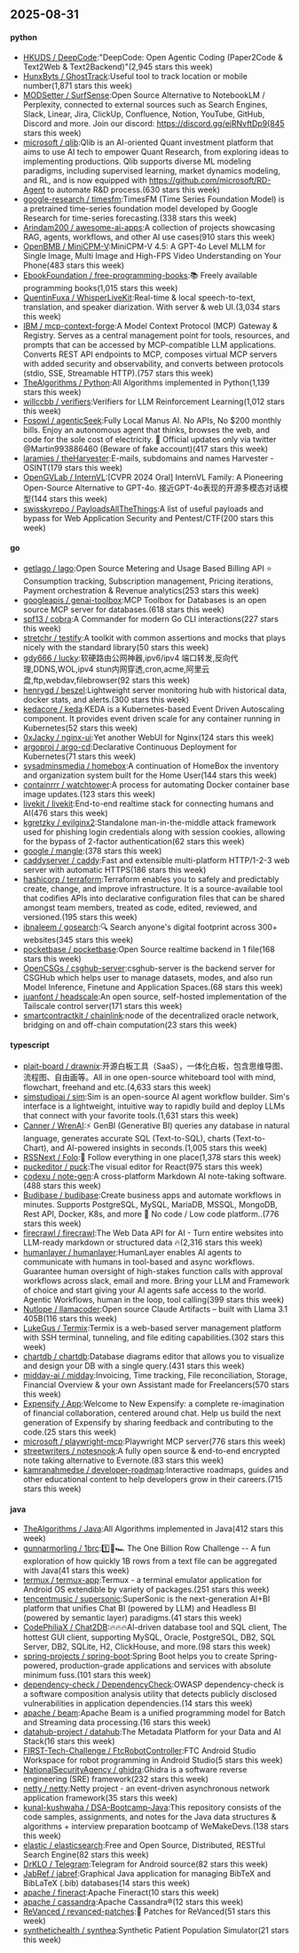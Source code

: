 ## 2025-08-31

#### python
* [HKUDS / DeepCode](https://github.com/HKUDS/DeepCode):"DeepCode: Open Agentic Coding (Paper2Code & Text2Web & Text2Backend)"(2,945 stars this week)
* [HunxByts / GhostTrack](https://github.com/HunxByts/GhostTrack):Useful tool to track location or mobile number(1,871 stars this week)
* [MODSetter / SurfSense](https://github.com/MODSetter/SurfSense):Open Source Alternative to NotebookLM / Perplexity, connected to external sources such as Search Engines, Slack, Linear, Jira, ClickUp, Confluence, Notion, YouTube, GitHub, Discord and more. Join our discord: https://discord.gg/ejRNvftDp9(845 stars this week)
* [microsoft / qlib](https://github.com/microsoft/qlib):Qlib is an AI-oriented Quant investment platform that aims to use AI tech to empower Quant Research, from exploring ideas to implementing productions. Qlib supports diverse ML modeling paradigms, including supervised learning, market dynamics modeling, and RL, and is now equipped with https://github.com/microsoft/RD-Agent to automate R&D process.(630 stars this week)
* [google-research / timesfm](https://github.com/google-research/timesfm):TimesFM (Time Series Foundation Model) is a pretrained time-series foundation model developed by Google Research for time-series forecasting.(338 stars this week)
* [Arindam200 / awesome-ai-apps](https://github.com/Arindam200/awesome-ai-apps):A collection of projects showcasing RAG, agents, workflows, and other AI use cases(910 stars this week)
* [OpenBMB / MiniCPM-V](https://github.com/OpenBMB/MiniCPM-V):MiniCPM-V 4.5: A GPT-4o Level MLLM for Single Image, Multi Image and High-FPS Video Understanding on Your Phone(483 stars this week)
* [EbookFoundation / free-programming-books](https://github.com/EbookFoundation/free-programming-books):📚 Freely available programming books(1,015 stars this week)
* [QuentinFuxa / WhisperLiveKit](https://github.com/QuentinFuxa/WhisperLiveKit):Real-time & local speech-to-text, translation, and speaker diarization. With server & web UI.(3,034 stars this week)
* [IBM / mcp-context-forge](https://github.com/IBM/mcp-context-forge):A Model Context Protocol (MCP) Gateway & Registry. Serves as a central management point for tools, resources, and prompts that can be accessed by MCP-compatible LLM applications. Converts REST API endpoints to MCP, composes virtual MCP servers with added security and observability, and converts between protocols (stdio, SSE, Streamable HTTP).(757 stars this week)
* [TheAlgorithms / Python](https://github.com/TheAlgorithms/Python):All Algorithms implemented in Python(1,139 stars this week)
* [willccbb / verifiers](https://github.com/willccbb/verifiers):Verifiers for LLM Reinforcement Learning(1,012 stars this week)
* [Fosowl / agenticSeek](https://github.com/Fosowl/agenticSeek):Fully Local Manus AI. No APIs, No $200 monthly bills. Enjoy an autonomous agent that thinks, browses the web, and code for the sole cost of electricity. 🔔 Official updates only via twitter @Martin993886460 (Beware of fake account)(417 stars this week)
* [laramies / theHarvester](https://github.com/laramies/theHarvester):E-mails, subdomains and names Harvester - OSINT(179 stars this week)
* [OpenGVLab / InternVL](https://github.com/OpenGVLab/InternVL):[CVPR 2024 Oral] InternVL Family: A Pioneering Open-Source Alternative to GPT-4o. 接近GPT-4o表现的开源多模态对话模型(144 stars this week)
* [swisskyrepo / PayloadsAllTheThings](https://github.com/swisskyrepo/PayloadsAllTheThings):A list of useful payloads and bypass for Web Application Security and Pentest/CTF(200 stars this week)

#### go
* [getlago / lago](https://github.com/getlago/lago):Open Source Metering and Usage Based Billing API ⭐️ Consumption tracking, Subscription management, Pricing iterations, Payment orchestration & Revenue analytics(253 stars this week)
* [googleapis / genai-toolbox](https://github.com/googleapis/genai-toolbox):MCP Toolbox for Databases is an open source MCP server for databases.(618 stars this week)
* [spf13 / cobra](https://github.com/spf13/cobra):A Commander for modern Go CLI interactions(227 stars this week)
* [stretchr / testify](https://github.com/stretchr/testify):A toolkit with common assertions and mocks that plays nicely with the standard library(50 stars this week)
* [gdy666 / lucky](https://github.com/gdy666/lucky):软硬路由公网神器,ipv6/ipv4 端口转发,反向代理,DDNS,WOL,ipv4 stun内网穿透,cron,acme,阿里云盘,ftp,webdav,filebrowser(92 stars this week)
* [henrygd / beszel](https://github.com/henrygd/beszel):Lightweight server monitoring hub with historical data, docker stats, and alerts.(300 stars this week)
* [kedacore / keda](https://github.com/kedacore/keda):KEDA is a Kubernetes-based Event Driven Autoscaling component. It provides event driven scale for any container running in Kubernetes(52 stars this week)
* [0xJacky / nginx-ui](https://github.com/0xJacky/nginx-ui):Yet another WebUI for Nginx(124 stars this week)
* [argoproj / argo-cd](https://github.com/argoproj/argo-cd):Declarative Continuous Deployment for Kubernetes(71 stars this week)
* [sysadminsmedia / homebox](https://github.com/sysadminsmedia/homebox):A continuation of HomeBox the inventory and organization system built for the Home User(144 stars this week)
* [containrrr / watchtower](https://github.com/containrrr/watchtower):A process for automating Docker container base image updates.(123 stars this week)
* [livekit / livekit](https://github.com/livekit/livekit):End-to-end realtime stack for connecting humans and AI(476 stars this week)
* [kgretzky / evilginx2](https://github.com/kgretzky/evilginx2):Standalone man-in-the-middle attack framework used for phishing login credentials along with session cookies, allowing for the bypass of 2-factor authentication(62 stars this week)
* [google / mangle](https://github.com/google/mangle):(378 stars this week)
* [caddyserver / caddy](https://github.com/caddyserver/caddy):Fast and extensible multi-platform HTTP/1-2-3 web server with automatic HTTPS(186 stars this week)
* [hashicorp / terraform](https://github.com/hashicorp/terraform):Terraform enables you to safely and predictably create, change, and improve infrastructure. It is a source-available tool that codifies APIs into declarative configuration files that can be shared amongst team members, treated as code, edited, reviewed, and versioned.(195 stars this week)
* [ibnaleem / gosearch](https://github.com/ibnaleem/gosearch):🔍 Search anyone's digital footprint across 300+ websites(345 stars this week)
* [pocketbase / pocketbase](https://github.com/pocketbase/pocketbase):Open Source realtime backend in 1 file(168 stars this week)
* [OpenCSGs / csghub-server](https://github.com/OpenCSGs/csghub-server):csghub-server is the backend server for CSGHub which helps user to manage datasets, modes, and also run Model Inference, Finetune and Application Spaces.(68 stars this week)
* [juanfont / headscale](https://github.com/juanfont/headscale):An open source, self-hosted implementation of the Tailscale control server(171 stars this week)
* [smartcontractkit / chainlink](https://github.com/smartcontractkit/chainlink):node of the decentralized oracle network, bridging on and off-chain computation(23 stars this week)

#### typescript
* [plait-board / drawnix](https://github.com/plait-board/drawnix):开源白板工具（SaaS），一体化白板，包含思维导图、流程图、自由画等。All in one open-source whiteboard tool with mind, flowchart, freehand and etc.(4,633 stars this week)
* [simstudioai / sim](https://github.com/simstudioai/sim):Sim is an open-source AI agent workflow builder. Sim's interface is a lightweight, intuitive way to rapidly build and deploy LLMs that connect with your favorite tools.(1,631 stars this week)
* [Canner / WrenAI](https://github.com/Canner/WrenAI):⚡️ GenBI (Generative BI) queries any database in natural language, generates accurate SQL (Text-to-SQL), charts (Text-to-Chart), and AI-powered insights in seconds.(1,005 stars this week)
* [RSSNext / Folo](https://github.com/RSSNext/Folo):🧡 Follow everything in one place(1,378 stars this week)
* [puckeditor / puck](https://github.com/puckeditor/puck):The visual editor for React(975 stars this week)
* [codexu / note-gen](https://github.com/codexu/note-gen):A cross-platform Markdown AI note-taking software.(488 stars this week)
* [Budibase / budibase](https://github.com/Budibase/budibase):Create business apps and automate workflows in minutes. Supports PostgreSQL, MySQL, MariaDB, MSSQL, MongoDB, Rest API, Docker, K8s, and more 🚀 No code / Low code platform..(776 stars this week)
* [firecrawl / firecrawl](https://github.com/firecrawl/firecrawl):The Web Data API for AI - Turn entire websites into LLM-ready markdown or structured data 🔥(2,316 stars this week)
* [humanlayer / humanlayer](https://github.com/humanlayer/humanlayer):HumanLayer enables AI agents to communicate with humans in tool-based and async workflows. Guarantee human oversight of high-stakes function calls with approval workflows across slack, email and more. Bring your LLM and Framework of choice and start giving your AI agents safe access to the world. Agentic Workflows, human in the loop, tool calling(399 stars this week)
* [Nutlope / llamacoder](https://github.com/Nutlope/llamacoder):Open source Claude Artifacts – built with Llama 3.1 405B(116 stars this week)
* [LukeGus / Termix](https://github.com/LukeGus/Termix):Termix is a web-based server management platform with SSH terminal, tunneling, and file editing capabilities.(302 stars this week)
* [chartdb / chartdb](https://github.com/chartdb/chartdb):Database diagrams editor that allows you to visualize and design your DB with a single query.(431 stars this week)
* [midday-ai / midday](https://github.com/midday-ai/midday):Invoicing, Time tracking, File reconciliation, Storage, Financial Overview & your own Assistant made for Freelancers(570 stars this week)
* [Expensify / App](https://github.com/Expensify/App):Welcome to New Expensify: a complete re-imagination of financial collaboration, centered around chat. Help us build the next generation of Expensify by sharing feedback and contributing to the code.(25 stars this week)
* [microsoft / playwright-mcp](https://github.com/microsoft/playwright-mcp):Playwright MCP server(776 stars this week)
* [streetwriters / notesnook](https://github.com/streetwriters/notesnook):A fully open source & end-to-end encrypted note taking alternative to Evernote.(83 stars this week)
* [kamranahmedse / developer-roadmap](https://github.com/kamranahmedse/developer-roadmap):Interactive roadmaps, guides and other educational content to help developers grow in their careers.(715 stars this week)

#### java
* [TheAlgorithms / Java](https://github.com/TheAlgorithms/Java):All Algorithms implemented in Java(412 stars this week)
* [gunnarmorling / 1brc](https://github.com/gunnarmorling/1brc):1️⃣🐝🏎️ The One Billion Row Challenge -- A fun exploration of how quickly 1B rows from a text file can be aggregated with Java(41 stars this week)
* [termux / termux-app](https://github.com/termux/termux-app):Termux - a terminal emulator application for Android OS extendible by variety of packages.(251 stars this week)
* [tencentmusic / supersonic](https://github.com/tencentmusic/supersonic):SuperSonic is the next-generation AI+BI platform that unifies Chat BI (powered by LLM) and Headless BI (powered by semantic layer) paradigms.(41 stars this week)
* [CodePhiliaX / Chat2DB](https://github.com/CodePhiliaX/Chat2DB):🔥🔥🔥AI-driven database tool and SQL client, The hottest GUI client, supporting MySQL, Oracle, PostgreSQL, DB2, SQL Server, DB2, SQLite, H2, ClickHouse, and more.(98 stars this week)
* [spring-projects / spring-boot](https://github.com/spring-projects/spring-boot):Spring Boot helps you to create Spring-powered, production-grade applications and services with absolute minimum fuss.(101 stars this week)
* [dependency-check / DependencyCheck](https://github.com/dependency-check/DependencyCheck):OWASP dependency-check is a software composition analysis utility that detects publicly disclosed vulnerabilities in application dependencies.(14 stars this week)
* [apache / beam](https://github.com/apache/beam):Apache Beam is a unified programming model for Batch and Streaming data processing.(16 stars this week)
* [datahub-project / datahub](https://github.com/datahub-project/datahub):The Metadata Platform for your Data and AI Stack(16 stars this week)
* [FIRST-Tech-Challenge / FtcRobotController](https://github.com/FIRST-Tech-Challenge/FtcRobotController):FTC Android Studio Workspace for robot programming in Android Studio(5 stars this week)
* [NationalSecurityAgency / ghidra](https://github.com/NationalSecurityAgency/ghidra):Ghidra is a software reverse engineering (SRE) framework(232 stars this week)
* [netty / netty](https://github.com/netty/netty):Netty project - an event-driven asynchronous network application framework(35 stars this week)
* [kunal-kushwaha / DSA-Bootcamp-Java](https://github.com/kunal-kushwaha/DSA-Bootcamp-Java):This repository consists of the code samples, assignments, and notes for the Java data structures & algorithms + interview preparation bootcamp of WeMakeDevs.(138 stars this week)
* [elastic / elasticsearch](https://github.com/elastic/elasticsearch):Free and Open Source, Distributed, RESTful Search Engine(82 stars this week)
* [DrKLO / Telegram](https://github.com/DrKLO/Telegram):Telegram for Android source(82 stars this week)
* [JabRef / jabref](https://github.com/JabRef/jabref):Graphical Java application for managing BibTeX and BibLaTeX (.bib) databases(14 stars this week)
* [apache / fineract](https://github.com/apache/fineract):Apache Fineract(10 stars this week)
* [apache / cassandra](https://github.com/apache/cassandra):Apache Cassandra®(12 stars this week)
* [ReVanced / revanced-patches](https://github.com/ReVanced/revanced-patches):🧩 Patches for ReVanced(51 stars this week)
* [synthetichealth / synthea](https://github.com/synthetichealth/synthea):Synthetic Patient Population Simulator(21 stars this week)

